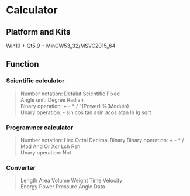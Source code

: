 # Calculator

## Platform and Kits
Win10 + Qt5.9 + MinGW53_32/MSVC2015_64

## Function
### Scientific calculator
>Number notation: Defalut Scientific Fixed  
>Angle unit: Degree Radian  
>Binary operation: + - * / ^(Power) %(Modulo)  
>Unary  operation: - sin cos tan asin acos atan ln lg sqrt  
### Programmer calculator
>Number notation: Hex Octal Decimal Binary
>Binary operation: + - * / Mod And Or Xor Lsh Rsh  
>Unary  operation: Not  
### Converter
>Length Area Volume Weight Time Velocity  
>Energy Power Pressure Angle Data  
